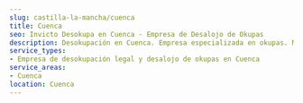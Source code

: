 ```yaml
---
slug: castilla-la-mancha/cuenca
title: Cuenca
seo: Invicto Desokupa en Cuenca - Empresa de Desalojo de Okupas
description: Desokupación en Cuenca. Empresa especializada en okupas. Mediación legal y desalojo express. Presupuesto gratuito.
service_types:
- Empresa de desokupación legal y desalojo de okupas en Cuenca
service_areas:
- Cuenca
location: Cuenca
---
```

